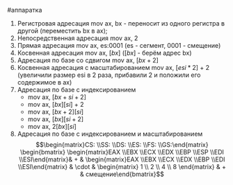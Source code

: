 #аппаратка 
1. Регистровая адресация
	mov ax, bx - переносит из одного регистра в другой (переместить bx в ax);
2. Непосредственная адресация
	mov ax, 2
3. Прямая адресация
	mov ax, es:0001 (es - сегмент, 0001 - смещение)
4. Косвенная адресация
	mov ax, $[bx]$ ($[bx]$ - берём адрес bx)
5. Адресация по базе со сдвигом
	mov ax, $[bx + 2]$
6. Косвенная адресация с масштабированием
	mov ax, $[esi * 2]$ + 2 (увеличили размер esi в 2 раза, прибавили 2 и положили его содержимое в ax)
7. Адресация по базе с индексированием
	- mov ax, $[bx + si + 2]$
	- mov ax, $[bx][si]$ + 2
	- mov ax, $[bx + 2][si]$
	- mov ax, $[bx][si + 2]$
	- mov ax, $2[bx][si]$
8. Адресация по базе с индексированием и масштабированием
	$$\begin{matrix}CS: \\SS: \\DS: \\ES: \\FS: \\GS:\end{matrix} \begin{bmatrix} \begin{matrix}EAX \\EBX \\ECX \\EDX \\EBP \\ESP \\EDI \\ESI\end{matrix}& + & \begin{matrix}EAX \\EBX \\ECX \\EDX \\EBP \\EDI \\ESI\end{matrix} & \cdot & \begin{matrix} 1 \\ 2 \\ 4 \\ 8 \end{matrix} & + & смещение\end{bmatrix}$$
